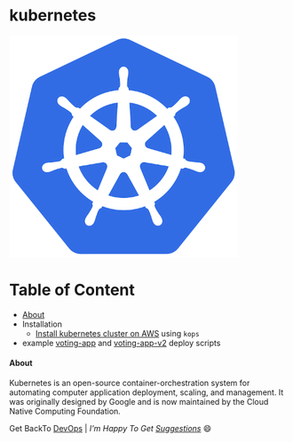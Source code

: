 # kubernetes

![kubernetes](img/Kubernetes_logo.png)

Table of Content
================
<!--ts-->
* [About](#about)
* Installation
  * [Install kubernetes cluster on AWS](installation/install_kubernetes_cluster_on_aws_use_kops.md) using `kops`
* example [voting-app](voting-app) and [voting-app-v2](voting-app-v2) deploy scripts
<!--te-->
<a name="about"></a>

#### About

Kubernetes is an open-source container-orchestration system for automating computer application deployment, scaling, and management. It was originally designed by Google and is now maintained by the Cloud Native Computing Foundation.

Get BackTo [DevOps](../) |
_I'm Happy To Get [Suggestions](https://forms.gle/TbfdXQ5H3a3oSTjo6)_ :smile:
